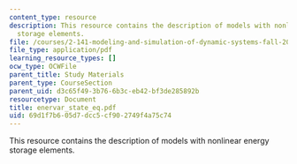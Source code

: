 ```yaml
---
content_type: resource
description: This resource contains the description of models with nonlinear energy
  storage elements.
file: /courses/2-141-modeling-and-simulation-of-dynamic-systems-fall-2006/69d1f7b605d7dcc5cf902749f4a75c74_enervar_state_eq.pdf
file_type: application/pdf
learning_resource_types: []
ocw_type: OCWFile
parent_title: Study Materials
parent_type: CourseSection
parent_uid: d3c65f49-3b76-6b3c-eb42-bf3de285892b
resourcetype: Document
title: enervar_state_eq.pdf
uid: 69d1f7b6-05d7-dcc5-cf90-2749f4a75c74
---
```

This resource contains the description of models with nonlinear energy storage elements.

